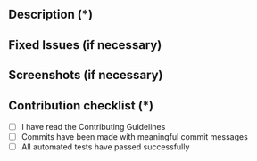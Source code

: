 <!---
    Thank you for contributing to Umbraco.
    Fields marked with (*) are required. Please don't remove the template.
-->

## Description (*)
<!---
   Please provide a brief description of this PR.
-->

## Fixed Issues (if necessary)
<!---
    Please mention all the relevant issues this PR fixes.
-->

## Screenshots (if necessary)
<!---
  Provide relevant screenshots for the error fixed or the feature introduced. You can upload JPEGs, PNGs, or GIFs.
-->

## Contribution checklist (*)
 - [ ] I have read the Contributing Guidelines
 - [ ] Commits have been made with meaningful commit messages
 - [ ] All automated tests have passed successfully 
